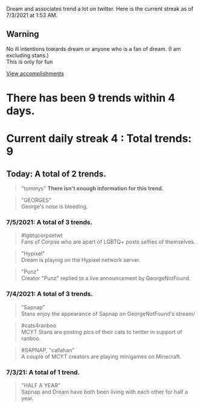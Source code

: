 Dream and associates trend a lot on twitter. Here is the current streak as of 7/3/2021 at 1:53 AM.  
  
## Warning
No ill intentions towards dream or anyone who is a fan of dream. (I am excluding stans.)  
This is only for fun

[View accomplishments](https://dream.justodaya.ga/history)

# There has been 9 trends within 4 days. 
# Current daily streak **4** : Total trends: **9**  

## Today: A total of **2** trends.  
> "tommys"
> **There isn't enough information for this trend.**

> "GEORGES"  
> George's nose is bleeding. 

### 7/5/2021: A total of **3** trends.
> #lgbtqcorpsetwt  
> Fans of Corpse who are apart of LGBTQ+ posts selfies of themselves.

> "Hypixel"  
> Dream is playing on the Hypixel network server.

> "Punz"  
> Creator "Punz" replied to a live announcement by GeorgeNotFound.

### 7/4/2021: A total of **3** trends.  
> "Sapnap"  
> Stans enjoy the appearance of Sapnap on GeorgeNotFound's stream/

> #cats4ranboo  
> MCYT Stans are posting pics of their cats to twitter in support of ranboo.

> #SAPNAP, "callahan"  
> A couple of MCYT creators are playing minigames on Minecraft.

### 7/3/21: A total of **1** trend.
> "HALF A YEAR"  
> Sapnap and Dream have both been living with each other for half a year.

